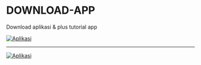 # DOWNLOAD-APP
Download aplikasi &amp; plus tutorial app

[![Aplikasi](https://api.codacy.com/project/badge/Grade/e03c67b3b4414d2aac614a3d31f91b74)](!:https://www.codacy.com/app/BuatApkOlshop/Android-Studio?utm_source=github.com&amp;utm_medium=referral&amp;utm_content=BuatApkOlshop/Android-Studio&amp;utm_campaign=Badge_Grade)

---

[![Aplikasi](https://api.codacy.com/project/badge/Grade/e03c67b3b4414d2aac614a3d31f91b74)]( https://github.com/on-aplikasi-android/DOWNLOAD-APP)
